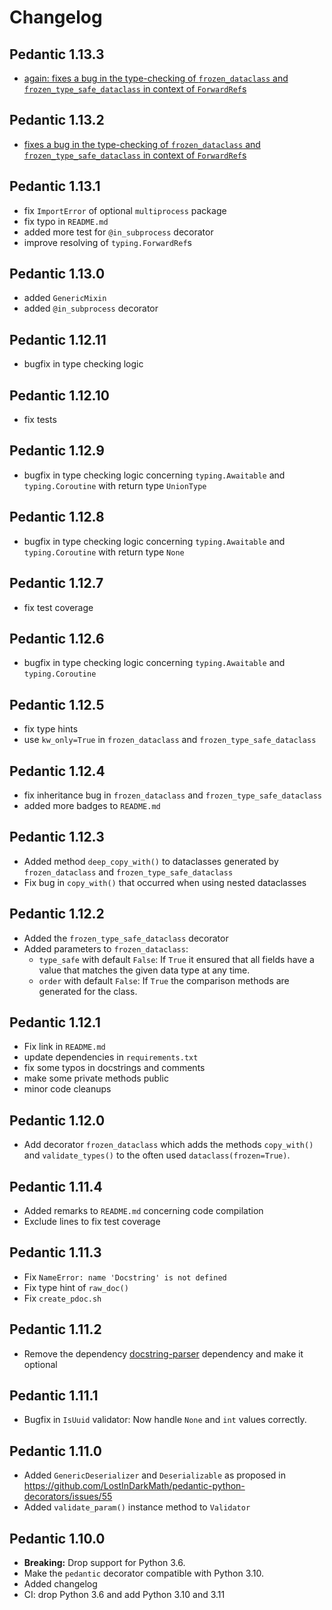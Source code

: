# Changelog
## Pedantic 1.13.3
- [again: fixes a bug in the type-checking of `frozen_dataclass` and `frozen_type_safe_dataclass` in context of `ForwardRef`s](https://github.com/LostInDarkMath/pedantic-python-decorators/issues/72) 

## Pedantic 1.13.2
- [fixes a bug in the type-checking of `frozen_dataclass` and `frozen_type_safe_dataclass` in context of `ForwardRef`s](https://github.com/LostInDarkMath/pedantic-python-decorators/issues/72)

## Pedantic 1.13.1
- fix `ImportError` of optional `multiprocess` package
- fix typo in `README.md`
- added more test for `@in_subprocess` decorator
- improve resolving of `typing.ForwardRef`s

## Pedantic 1.13.0
- added `GenericMixin`
- added `@in_subprocess` decorator

## Pedantic 1.12.11
- bugfix in type checking logic 

## Pedantic 1.12.10
- fix tests

## Pedantic 1.12.9
- bugfix in type checking logic concerning `typing.Awaitable` and `typing.Coroutine` with return type `UnionType`

## Pedantic 1.12.8
- bugfix in type checking logic concerning `typing.Awaitable` and `typing.Coroutine` with return type `None`

## Pedantic 1.12.7
- fix test coverage

## Pedantic 1.12.6
- bugfix in type checking logic concerning `typing.Awaitable` and `typing.Coroutine`

## Pedantic 1.12.5
- fix type hints
- use `kw_only=True` in `frozen_dataclass` and `frozen_type_safe_dataclass`

## Pedantic 1.12.4
- fix inheritance bug in `frozen_dataclass` and `frozen_type_safe_dataclass`
- added more badges to `README.md`

## Pedantic 1.12.3
- Added method `deep_copy_with()` to dataclasses generated by `frozen_dataclass` and `frozen_type_safe_dataclass`
- Fix bug in `copy_with()` that occurred when using nested dataclasses

## Pedantic 1.12.2
- Added the `frozen_type_safe_dataclass` decorator
- Added parameters to `frozen_dataclass`:
  - `type_safe` with default `False`: If `True` it ensured that all fields have a value that matches the given data type at any time.
  - `order` with default `False`: If `True` the comparison methods are generated for the class.

## Pedantic 1.12.1
- Fix link in `README.md`
- update dependencies in `requirements.txt`
- fix some typos in docstrings and comments
- make some private methods public
- minor code cleanups

## Pedantic 1.12.0
- Add decorator `frozen_dataclass` which adds the methods `copy_with()` and `validate_types()` to the often used `dataclass(frozen=True)`. 

## Pedantic 1.11.4
- Added remarks to `README.md` concerning code compilation
- Exclude lines to fix test coverage

## Pedantic 1.11.3
- Fix `NameError: name 'Docstring' is not defined`
- Fix type hint of `raw_doc()`
- Fix `create_pdoc.sh`

## Pedantic 1.11.2
- Remove the dependency [docstring-parser](https://github.com/rr-/docstring_parser) dependency and make it optional

## Pedantic 1.11.1
- Bugfix in `IsUuid` validator: Now handle `None` and `int` values correctly.

## Pedantic 1.11.0
- Added `GenericDeserializer` and `Deserializable` as proposed in https://github.com/LostInDarkMath/pedantic-python-decorators/issues/55
- Added `validate_param()` instance method to `Validator`

## Pedantic 1.10.0
- **Breaking:** Drop support for Python 3.6.
- Make the `pedantic` decorator compatible with Python 3.10.
- Added changelog
- CI: drop Python 3.6 and add Python 3.10 and 3.11